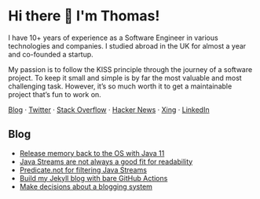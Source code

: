 # Hi there 👋 I'm Thomas!

I have 10+ years of experience as a Software Engineer in various technologies and companies. I studied abroad in the UK for almost a year and co-founded a startup.

My passion is to follow the KISS principle through the journey of a software project. To keep it small and simple is by far the most valuable and most challenging task. However, it’s so much worth it to get a maintainable project that’s fun to work on.

[Blog](https://thomas.preissler.me) · 
[Twitter](https://twitter.com/TheThomasPr) · 
[Stack Overflow](https://stackoverflow.com/users/915955/thomas-prei%c3%9fler) · 
[Hacker News](https://news.ycombinator.com/user?id=ThomasPr) · 
[Xing](https://www.xing.com/profile/Thomas_Preissler) · 
[LinkedIn](https://www.linkedin.com/in/thomas-preissler)


## Blog

 * [Release memory back to the OS with Java 11](https://thomas.preissler.me/blog/2021/05/02/release-memory-back-to-the-os-with-java-11)
 * [Java Streams are not always a good fit for readability](https://thomas.preissler.me/blog/2021/05/02/release-memory-back-to-the-os-with-java-11)
 * [Predicate.not for filtering Java Streams](https://thomas.preissler.me/blog/2021/01/10/predicate-not-for-filtering-java-streams)
 * [Build my Jekyll blog with bare GitHub Actions](https://thomas.preissler.me/blog/2020/12/26/build-my-jekyll-blog-with-bare-github-actions)
 * [Make decisions about a blogging system](https://thomas.preissler.me/blog/2020/12/20/make-decisions-about-a-blogging-system)
